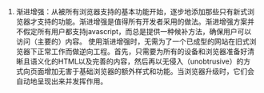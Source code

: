 1. 渐进增强：从被所有浏览器支持的基本功能开始，逐步地添加那些只有新式浏览器才支持的功能。渐进增强是值得所有开发者采用的做法。渐进增强方案并不假定所有用户都支持javascript，而总是提供一种候补方法，确保用户可以访问（主要的）内容。 使用渐进增强时，无需为了一个已成型的网站在旧式浏览器下正常工作而做逆向工程。首先，只需要为所有的设备和浏览器准备好清晰且语义化的HTML以及完善的内容，然后再以无侵入（unobtrusive）的方式向页面增加无害于基础浏览器的额外样式和功能。当浏览器升级时，它们会自动地呈现出来并发挥作用。
